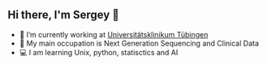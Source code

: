 ## Hi there, I'm Sergey 👋

- :hospital: I’m currently working at [Universitätsklinikum Tübingen](https://www.medizin.uni-tuebingen.de/en-de/das-klinikum/einrichtungen/zentren/gene-and-rna-therapy-center/ag-skokowa)
- :dna: My main occupation is Next Generation Sequencing and Clinical Data
- :computer: I am learning Unix, python, statisctics and AI

<!--
**kandabarau/kandabarau** is a ✨ _special_ ✨ repository because its `README.md` (this file) appears on your GitHub profile.

Here are some ideas to get you started:

- 🔭 I’m currently working on ...
- 🌱 I’m currently learning ...
- 👯 I’m looking to collaborate on ...
- 🤔 I’m looking for help with ...
- 💬 Ask me about ...
- 📫 How to reach me: ...
- 😄 Pronouns: ...
- ⚡ Fun fact: ...
-->
